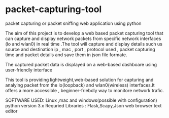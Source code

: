 # packet-capturing-tool
packet capturing or packet sniffing web application using python  

The aim of this project is to develop a web based packet capturing tool that can capture and display network packets from specific network interfaces (lo and wlan0) in real time .The tool will capture and display details such us source and destination ip , mac , port , protocol used , packet capturing time and packet details and save them in json file formate.

The captured packet data is displayed on a web-based dashboare using user-friendly interface

This tool is providing lightweight,web-based solution for capturing and analying packet from the lo(loopback) and wlan0(wireless) interfaces.It offers a more accessible , beginner-friebdly way to monitore network trafic.

SOFTWARE USED:
Linux ,mac and windows(possible with configuration)
python version 3.x
Requried Libraries : Flask,Scapy,Json
web browser
text editor

